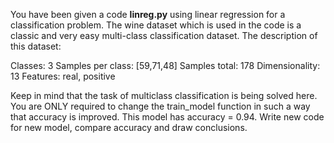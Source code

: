 You have been given a code **linreg.py** using linear regression for a classification problem. The wine dataset which is used in the code is a classic and very easy multi-class classification dataset. The description of this dataset:

Classes: 3
Samples per class: [59,71,48]
Samples total: 178
Dimensionality: 13
Features: real, positive

Keep in mind that the task of multiclass classification is being solved here.
You are ONLY required to change the train_model function in such a way that accuracy is improved. This model has accuracy = 0.94. Write new code for new model, compare accuracy and draw conclusions.